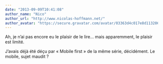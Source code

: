 ```yaml
---
date: "2013-09-09T10:41:08"
author_name: "Nico"
author_url: "http://www.nicolas-hoffmann.net/"
author_avatar: "https://secure.gravatar.com/avatar/03363d4c017e8d11320687f2efa722a0?s=48&d=mm&r=g"
---
```

Ah, je n’ai pas encore eu le plaisir de le lire… mais apparemment, le plaisir est limité.

J’avais déjà été déçu par «&nbsp;Mobile first&nbsp;» de la même série, décidément. Le mobile, sujet maudit ?